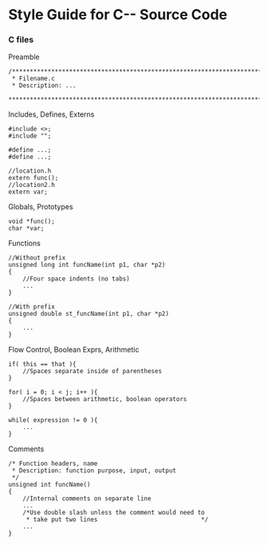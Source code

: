 <h1> Style Guide for C-- Source Code</h1>

<h3>C files</h3>

Preamble
```
/******************************************************************************
 * Filename.c 
 * Description: ...
 ******************************************************************************/
```

Includes, Defines, Externs
```
#include <>;
#include "";

#define ...;
#define ...;

//location.h
extern func(); 
//location2.h
extern var;
```

Globals, Prototypes
```
void *func();
char *var;
```

Functions
```
//Without prefix
unsigned long int funcName(int p1, char *p2)
{
    //Four space indents (no tabs)
    ...
}

//With prefix
unsigned double st_funcName(int p1, char *p2)
{
    ...
} 
```

Flow Control, Boolean Exprs, Arithmetic
```
if( this == that ){
    //Spaces separate inside of parentheses
}

for( i = 0; i < j; i++ ){
    //Spaces between arithmetic, boolean operators
}

while( expression != 0 ){
    ...
}
```

Comments
```
/* Function headers, name
 * Description: function purpose, input, output
 */
unsigned int funcName()
{
    //Internal comments on separate line
    ...
    /*Use double slash unless the comment would need to
     * take put two lines                             */
    ...
}
```

